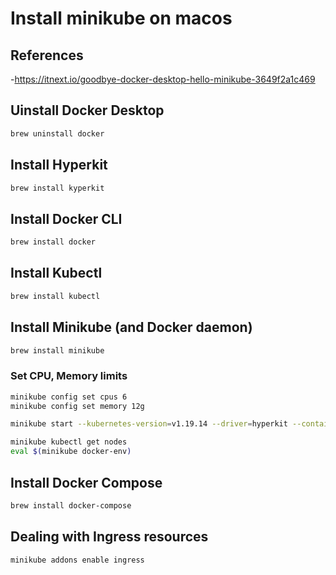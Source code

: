 # Install minikube on macos

## References

-<https://itnext.io/goodbye-docker-desktop-hello-minikube-3649f2a1c469>

## Uinstall Docker Desktop

```bash
brew uninstall docker
```

## Install Hyperkit

```bash
brew install kyperkit
```

## Install Docker CLI

```bash
brew install docker
```

## Install Kubectl

```bash
brew install kubectl
```

## Install Minikube (and Docker daemon)

```bash
brew install minikube
```

### Set CPU, Memory limits

```bash
minikube config set cpus 6
minikube config set memory 12g

minikube start --kubernetes-version=v1.19.14 --driver=hyperkit --container-runtime=docker

minikube kubectl get nodes
eval $(minikube docker-env)
```

## Install Docker Compose

```bash
brew install docker-compose
```

## Dealing with Ingress resources

```bash
minikube addons enable ingress
```


